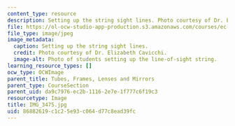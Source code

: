 ```yaml
---
content_type: resource
description: Setting up the string sight lines. Photo courtesy of Dr. Elizabeth Cavicchi.
file: https://ol-ocw-studio-app-production.s3.amazonaws.com/courses/ec-050-recreate-experiments-from-history-inform-the-future-from-the-past-galileo-january-iap-2010/86882619c1c25e93c064d77c8ead39fc_IMG_3475.jpg
file_type: image/jpeg
image_metadata:
  caption: Setting up the string sight lines.
  credit: Photo courtesy of Dr. Elizabeth Cavicchi.
  image-alt: Photo of students setting up the line-of-sight string.
learning_resource_types: []
ocw_type: OCWImage
parent_title: Tubes, Frames, Lenses and Mirrors
parent_type: CourseSection
parent_uid: da9c7976-ec2b-1116-2e7e-1f777c6f19c3
resourcetype: Image
title: IMG_3475.jpg
uid: 86882619-c1c2-5e93-c064-d77c8ead39fc
---
```

